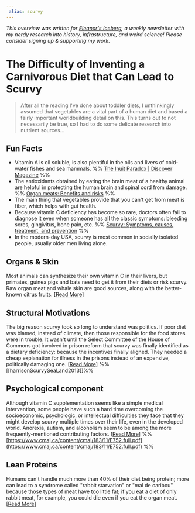 ```yaml
---
 alias: scurvy
---
```

<cite>This overview was written for [Eleanor's Iceberg](http://newsletter.eleanorkonik.com/), a weekly newsletter with my nerdy research into history, infrastructure, and weird science! Please consider signing up & supporting my work.</cite>

# The Difficulty of Inventing a Carnivorous Diet that Can Lead to Scurvy

> After all the reading I've done about toddler diets, I unthinkingly assumed that vegetables are a vital part of a human diet and based a fairly important worldbuilding detail on this. This turns out to not necessarily be true, so I had to do some delicate research into nutrient sources... 

## Fun Facts
 
- Vitamin A is oil soluble, is also plentiful in the oils and livers of cold-water fishes and sea mammals. %% [The Inuit Paradox | Discover Magazine](https://www.discovermagazine.com/health/the-inuit-paradox) %%
- The antioxidants obtained by eating the brain meat of a healthy animal are helpful in protecting the human brain and spinal cord from damage. %% [Organ meats: Benefits and risks](https://www.medicalnewstoday.com/articles/319229) %%
- The main thing that vegetables provide that you can't get from meat is fiber, which helps with gut health. 
- Because vitamin C deficiency has become so rare, doctors often fail to diagnose it even when someone has all the classic symptoms: bleeding sores, gingivitus, bone pain, etc. %% [Scurvy: Symptoms, causes, treatment, and prevention](https://www.medicalnewstoday.com/articles/155758) %% 
- In the modern-day USA, scurvy is most common in socially isolated people, usually older men living alone. 

## Organs & Skin
Most animals can synthesize their own vitamin C in their livers, but primates, guinea pigs and bats need to get it from their diets or risk scurvy. Raw organ meat and whale skin are good sources, along with the better-known citrus fruits. [[Read More](https://www.discovermagazine.com/health/the-inuit-paradox)]

## Structural Motivations
The big reason scurvy took so long to understand was politics. If poor diet was blamed, instead of climate, then those responsible for the food stores were in trouble. It wasn't until the Select Committee of the House of Commons got involved in prison reform that scurvy was finally identified as a dietary deficiency: because the incentives finally aligned. They needed a cheap explanation for illness in the prisons instead of an expensive, politically damaging one.  [[Read More](https://www.tandfonline.com/doi/full/10.1080/21533369.2013.783167)] %% [[harrisonScurvySeaLand2013]]%%

## Psychological component
Although vitamin C supplementation seems like a simple medical intervention, some people have such a hard time overcoming the socioeconomic, psychologic, or intellectual difficulties they face that they might develop scurvy multiple times over their life, even in the developed world. Anorexia, autism, and alcoholism seem to be among the more frequently-mentioned contributing factors. [[Read More](https://cdn.mdedge.com/files/s3fs-public/Document/September-2017/066010039.pdf)] %% [https://www.cmaj.ca/content/cmaj/183/11/E752.full.pdf](https://www.cmaj.ca/content/cmaj/183/11/E752.full.pdf) %%

## Lean Proteins
Humans can't handle much more than 40% of their diet being protein; more can lead to a syndrome called "rabbit starvation" or "mal de caribou" because those types of meat have too little fat; if you eat a diet of only rabbit meat, for example, you could die even if you eat the organ meat. [[Read More](https://www.healthline.com/health/protein-poisoning)]  